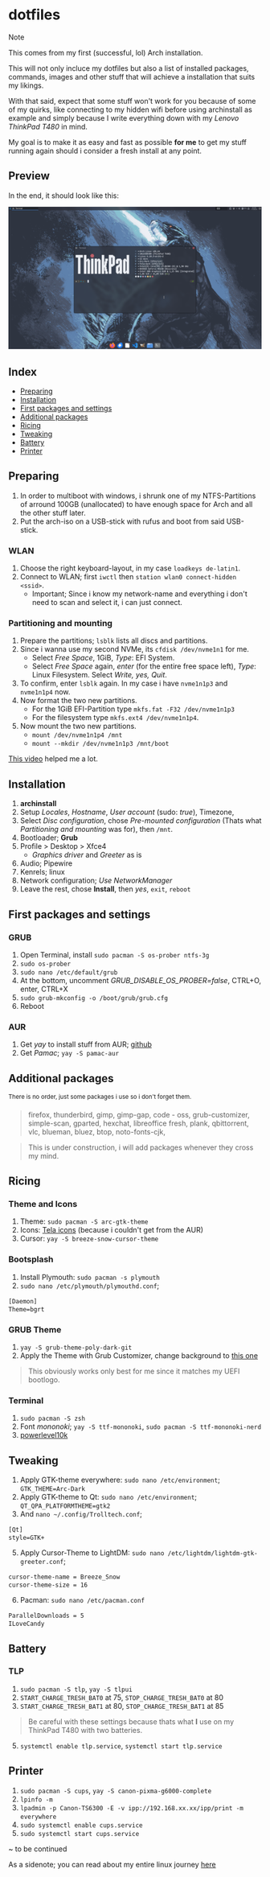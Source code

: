 # dotfiles
> [!NOTE]
> This comes from my first (successful, lol) Arch installation.
> 
> This will not only incluce my dotfiles but also a list of installed packages, commands, images and other stuff that will achieve a installation that suits my likings.
> 
> With that said, expect that some stuff won't work for you because of some of my quirks, like connecting to my hidden wifi before using archinstall as example and simply because I write everything down with my *Lenovo ThinkPad T480* in mind.

My goal is to make it as easy and fast as possible **for me** to get my stuff running again should i consider a fresh install at any point.

## Preview
In the end, it should look like this:

[<img src="https://raw.githubusercontent.com/hypercrites/dotfiles/main/screenshot_preview.png">](https://raw.githubusercontent.com/hypercrites/dotfiles/main/screenshot.png)


## Index
- [Preparing](#Preparing)
- [Installation](#Installation)
- [First packages and settings](#first-packages-and-settings)
- [Additional packages](#additional-packages)
- [Ricing](#ricing)
- [Tweaking](#tweaking)
- [Battery](#battery)
- [Printer](#printer)


## Preparing

1. In order to multiboot with windows, i shrunk one of my NTFS-Partitions of arround 100GB (unallocated) to have enough space for Arch and all the other stuff later.
2. Put the arch-iso on a USB-stick with rufus and boot from said USB-stick.
   
### WLAN

1. Choose the right keyboard-layout, in my case `loadkeys de-latin1`.
2. Connect to WLAN; first `iwctl` then `station wlan0 connect-hidden <ssid>`.
   - Important; Since i know my network-name and everything i don't need to scan and select it, i can just connect.
   
### Partitioning and mounting

1. Prepare the partitions; `lsblk` lists all discs and partitions.
2. Since i wanna use my second NVMe, its `cfdisk /dev/nvme1n1` for me.
    - Select *Free Space*, 1GiB, *Type*: EFI System.
    - Select *Free Space* again, *enter* (for the entire free space left), *Type*: Linux Filesystem. Select *Write, yes, Quit*.
3. To confirm, enter `lsblk` again. In my case i have `nvme1n1p3` and `nvme1n1p4` now.
4. Now format the two new partitions.
    - For the 1GiB EFI-Partition type `mkfs.fat -F32 /dev/nvme1n1p3`
    - For the filesystem type `mkfs.ext4 /dev/nvme1n1p4`.
5. Now mount the two new partitions.
    - `mount /dev/nvme1n1p4 /mnt`
    - `mount --mkdir /dev/nvme1n1p3 /mnt/boot`

[This video](https://www.youtube.com/watch?v=eUhsFV0xIQc) helped me a lot.

## Installation

1. **archinstall**
2. Setup *Locales*, *Hostname*, *User account* (sudo: *true*), Timezone,
3. Select *Disc configuration*, chose *Pre-mounted configuration* (Thats what *Partitioning and mounting* was for), then `/mnt`. 
4. Bootloader; **Grub**
5. Profile > Desktop > Xfce4
   - *Graphics driver* and *Greeter* as is
6. Audio; Pipewire
7. Kenrels; linux
8. Network configuration; *Use NetworkManager*
9. Leave the rest, chose **Install**, then *yes*, `exit`, `reboot`

## First packages and settings

### GRUB

1. Open Terminal, install `sudo pacman -S os-prober ntfs-3g`
2. `sudo os-prober`
3. `sudo nano /etc/default/grub`
4. At the bottom, uncomment *GRUB_DISABLE_OS_PROBER=false*, CTRL+O, enter, CTRL+X
5. `sudo grub-mkconfig -o /boot/grub/grub.cfg`
6. Reboot

### AUR

1. Get *yay* to install stuff from AUR; [github](https://github.com/Jguer/yay?tab=readme-ov-file#installation)
2. Get *Pamac*; `yay -S pamac-aur`

## Additional packages

<sup>There is no order, just some packages i use so i don't forget them.</sup>

> firefox, thunderbird, gimp, gimp-gap, code - oss, grub-customizer, simple-scan, gparted, hexchat, libreoffice fresh, plank, qbittorrent, vlc, blueman, bluez, btop, noto-fonts-cjk, 

> This is under construction, i will add packages whenever they cross my mind. 

## Ricing

### Theme and Icons
1. Theme: `sudo pacman -S arc-gtk-theme`
2. Icons: [Tela icons](https://github.com/vinceliuice/Tela-icon-theme?tab=readme-ov-file#installation) (because i couldn't get from the AUR)
3. Cursor: `yay -S breeze-snow-cursor-theme`

### Bootsplash
1. Install Plymouth: `sudo pacman -s plymouth`
2. `sudo nano /etc/plymouth/plymouthd.conf`;
```
[Daemon]
Theme=bgrt
```

### GRUB Theme
1. `yay -S grub-theme-poly-dark-git`
2. Apply the Theme with Grub Customizer, change background to [this one](https://github.com/hypercrites/dotfiles/blob/main/wallapaper/grubscull.png)
> This obviously works only best for me since it matches my UEFI bootlogo.

### Terminal
1. `sudo pacman -S zsh`
2. Font *mononoki*; `yay -S ttf-mononoki`, `sudo pacman -S ttf-mononoki-nerd`
3. [powerlevel10k](https://github.com/romkatv/powerlevel10k?tab=readme-ov-file#getting-started)

## Tweaking
1. Apply GTK-theme everywhere: `sudo nano /etc/environment`; `GTK_THEME=Arc-Dark`
2. Apply GTK-theme to Qt: `sudo nano /etc/environment`; `QT_QPA_PLATFORMTHEME=gtk2`
3. And `nano ~/.config/Trolltech.conf`;
 ```
[Qt]
style=GTK+
```
5. Apply Cursor-Theme to LightDM: `sudo nano /etc/lightdm/lightdm-gtk-greeter.conf`;
```
cursor-theme-name = Breeze_Snow
cursor-theme-size = 16
```
6. Pacman: `sudo nano /etc/pacman.conf`
```
ParallelDownloads = 5
ILoveCandy
```

## Battery

### TLP
1. `sudo pacman -S tlp`, `yay -S tlpui`
3. `START_CHARGE_TRESH_BAT0` at 75, `STOP_CHARGE_TRESH_BAT0` at 80
4. `START_CHARGE_TRESH_BAT1` at 80, `STOP_CHARGE_TRESH_BAT1` at 85
> Be careful with these settings because thats what **I** use on my ThinkPad T480 with two batteries.
5. `systemctl enable tlp.service`, `systemctl start tlp.service`

## Printer
1. `sudo pacman -S cups`, `yay -S canon-pixma-g6000-complete`
2. `lpinfo -m`
3. `lpadmin -p Canon-TS6300 -E -v ipp://192.168.xx.xx/ipp/print -m everywhere`
4. `sudo systemctl enable cups.service`
5. `sudo systemctl start cups.service`

~ to be continued

As a sidenote; you can read about my entire linux journey [here](/my%20linux%20journey.md)
